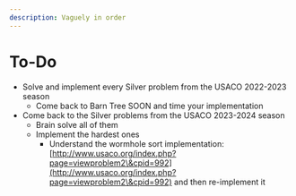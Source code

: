 ```yaml
---
description: Vaguely in order
---
```


# To-Do

* Solve and implement every Silver problem from the USACO 2022-2023 season
  * Come back to Barn Tree SOON and time your implementation
* Come back to the Silver problems from the USACO 2023-2024 season
  * Brain solve all of them
  * Implement the hardest ones
    * Understand the wormhole sort implementation: [http://www.usaco.org/index.php?page=viewproblem2\&cpid=992](http://www.usaco.org/index.php?page=viewproblem2\&cpid=992) and then re-implement it
